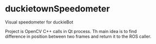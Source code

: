# duckietownSpeedometer
Visual speedometer for duckieBot

Project is OpenCV C++ calls in Qt process. Th main idea is to find difference in position between two frames and return it to the ROS caller.
